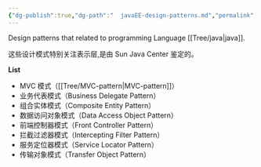 ```yaml
---
{"dg-publish":true,"dg-path":"  javaEE-design-patterns.md","permalink":"/java-ee-design-patterns/","tags":["CS/design-patterns"],"created":"2022-08-15T20:08:56.581+08:00","updated":"2023-08-27T04:45:05.659+08:00"}
---
```



Design patterns that related to programming Language [[Tree/java\|java]].

这些设计模式特别关注表示层,是由 Sun Java Center 鉴定的。

**List**

- MVC 模式（[[Tree/MVC-pattern\|MVC-pattern]]）
- 业务代表模式（Business Delegate Pattern）
- 组合实体模式（Composite Entity Pattern）
- 数据访问对象模式（Data Access Object Pattern）
- 前端控制器模式（Front Controller Pattern）
- 拦截过滤器模式（Intercepting Filter Pattern）
- 服务定位器模式（Service Locator Pattern）
- 传输对象模式（Transfer Object Pattern）
